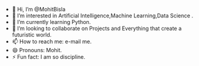 - 👋 Hi, I’m @MohitBisla
- 👀 I’m interested in Artificial Intelligence,Machine Learning,Data Science .
- 🌱 I’m currently learning Python.
- 💞️ I’m looking to collaborate on Projects and Everything that create a futuristic world.
- 📫 How to reach me: e-mail me.
- 😄 Pronouns: Mohit.
- ⚡ Fun fact: I am so discipline.

<!---
MohitBisla/MohitBisla is a ✨ special ✨ repository because its `README.md` (this file) appears on your GitHub profile.
You can click the Preview link to take a look at your changes.
--->
